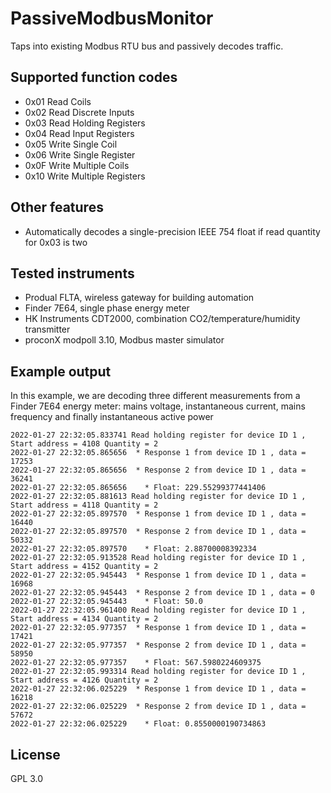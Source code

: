 # PassiveModbusMonitor
Taps into existing Modbus RTU bus and passively decodes traffic.

## Supported function codes
* 0x01 Read Coils
* 0x02 Read Discrete Inputs
* 0x03 Read Holding Registers
* 0x04 Read Input Registers
* 0x05 Write Single Coil
* 0x06 Write Single Register
* 0x0F Write Multiple Coils
* 0x10 Write Multiple Registers

## Other features
* Automatically decodes a single-precision IEEE 754 float if read quantity for 0x03 is two

## Tested instruments
* Produal FLTA, wireless gateway for building automation
* Finder 7E64, single phase energy meter
* HK Instruments CDT2000, combination CO2/temperature/humidity transmitter
* proconX modpoll 3.10, Modbus master simulator

## Example output
In this example, we are decoding three different measurements from a Finder 7E64 energy meter: mains voltage, instantaneous current, mains frequency and finally instantaneous active power

```
2022-01-27 22:32:05.833741 Read holding register for device ID 1 , Start address = 4108 Quantity = 2
2022-01-27 22:32:05.865656  * Response 1 from device ID 1 , data = 17253
2022-01-27 22:32:05.865656  * Response 2 from device ID 1 , data = 36241
2022-01-27 22:32:05.865656    * Float: 229.55299377441406
2022-01-27 22:32:05.881613 Read holding register for device ID 1 , Start address = 4118 Quantity = 2
2022-01-27 22:32:05.897570  * Response 1 from device ID 1 , data = 16440
2022-01-27 22:32:05.897570  * Response 2 from device ID 1 , data = 50332
2022-01-27 22:32:05.897570    * Float: 2.88700008392334
2022-01-27 22:32:05.913528 Read holding register for device ID 1 , Start address = 4152 Quantity = 2
2022-01-27 22:32:05.945443  * Response 1 from device ID 1 , data = 16968
2022-01-27 22:32:05.945443  * Response 2 from device ID 1 , data = 0
2022-01-27 22:32:05.945443    * Float: 50.0
2022-01-27 22:32:05.961400 Read holding register for device ID 1 , Start address = 4134 Quantity = 2
2022-01-27 22:32:05.977357  * Response 1 from device ID 1 , data = 17421
2022-01-27 22:32:05.977357  * Response 2 from device ID 1 , data = 58950
2022-01-27 22:32:05.977357    * Float: 567.5980224609375
2022-01-27 22:32:05.993314 Read holding register for device ID 1 , Start address = 4126 Quantity = 2
2022-01-27 22:32:06.025229  * Response 1 from device ID 1 , data = 16218
2022-01-27 22:32:06.025229  * Response 2 from device ID 1 , data = 57672
2022-01-27 22:32:06.025229    * Float: 0.8550000190734863
```

## License
GPL 3.0